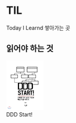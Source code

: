 # TIL
Today I Learnd
쌓아가는 곳

## 읽어야 하는 것
<img src = "https://github.com/hamjeehyun/TIL/blob/main/image/dddStart.jpg" width="100px">
<br>
DDD Start!
